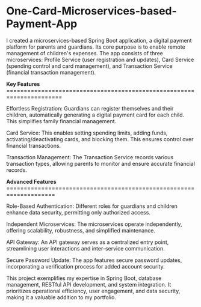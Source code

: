 # One-Card-Microservices-based-Payment-App

I created a microservices-based Spring Boot application, a digital payment platform for parents and guardians. Its core purpose is to enable remote management of children's expenses. The app consists of three microservices: Profile Service (user registration and updates), Card Service (spending control and card management), and Transaction Service (financial transaction management).

**Key Features** ======================================================================

Effortless Registration: Guardians can register themselves and their children, automatically generating a digital payment card for each child. This simplifies family financial management.

Card Service: This enables setting spending limits, adding funds, activating/deactivating cards, and blocking them. This ensures control over financial transactions.

Transaction Management: The Transaction Service records various transaction types, allowing parents to monitor and ensure accurate financial records.

**Advanced Features** ====================================================================

Role-Based Authentication: Different roles for guardians and children enhance data security, permitting only authorized access.

Independent Microservices: The microservices operate independently, offering scalability, robustness, and simplified maintenance.

API Gateway: An API gateway serves as a centralized entry point, streamlining user interactions and inter-service communication.

Secure Password Update: The app features secure password updates, incorporating a verification process for added account security.

This project exemplifies my expertise in Spring Boot, database management, RESTful API development, and system integration. It prioritizes operational efficiency, user engagement, and data security, making it a valuable addition to my portfolio.
